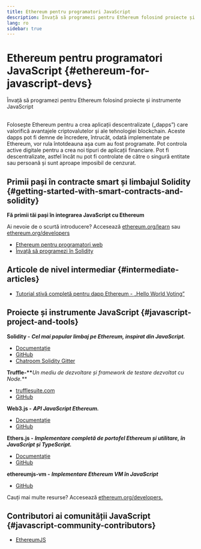 ```yaml
---
title: Ethereum pentru programatori JavaScript
description: Învață să programezi pentru Ethereum folosind proiecte și instrumente JavaScript
lang: ro
sidebar: true
---
```


# Ethereum pentru programatori JavaScript {#ethereum-for-javascript-devs}

<div class="featured">Învață să programezi pentru Ethereum folosind proiecte și instrumente JavaScript</div><br/>

Folosește Ethereum pentru a crea aplicații descentralizate („dapps”) care valorifică avantajele criptovalutelor și ale tehnologiei blockchain. Aceste dapps pot fi demne de încredere, întrucât, odată implementate pe Ethereum, vor rula întotdeauna așa cum au fost programate. Pot controla active digitale pentru a crea noi tipuri de aplicații financiare. Pot fi descentralizate, astfel încât nu pot fi controlate de către o singură entitate sau persoană și sunt aproape imposibil de cenzurat.

## Primii pași în contracte smart și limbajul Solidity {#getting-started-with-smart-contracts-and-solidity}

**Fă primii tăi pași în integrarea JavaScript cu Ethereum**

Ai nevoie de o scurtă introducere? Accesează [ethereum.org/learn](/ro/learn/) sau [ethereum.org/developers](/ro/developers/)

- [Ethereum pentru programatori web](https://medium.com/@mvmurthy/ethereum-for-web-developers-890be23d1d0c)
- [Învață să programezi în Solidity](https://cryptozombies.io/en/solidity)

## Articole de nivel intermediar {#intermediate-articles}

- [Tutorial stivă completă pentru dapp Ethereum - „Hello World Voting”](https://medium.com/@mvmurthy/full-stack-hello-world-voting-ethereum-dapp-tutorial-part-1-40d2d0d807c2)

## Proiecte și instrumente JavaScript {#javascript-project-and-tools}

**Solidity -** **_Cel mai popular limbaj pe Ethereum, inspirat din JavaScript._**

- [Documentație](https://solidity.readthedocs.io)
- [GitHub](https://github.com/ethereum/solidity/)
- [Chatroom Solidity Gitter](https://gitter.im/ethereum/solidity/)

**Truffle-\*\***_Un mediu de dezvoltare și framework de testare dezvoltat cu Node._\*\*

- [trufflesuite.com](https://www.trufflesuite.com/)
- [GitHub](https://github.com/trufflesuite/truffle)

**Web3.js -** **_API JavaScript Ethereum._**

- [Documentație](https://web3js.readthedocs.io/en/1.0/)
- [GitHub](https://github.com/ethereum/web3.js/)

**Ethers.js -** **_Implementare completă de portofel Ethereum și utilitare, în JavaScript și TypeScript._**

- [Documentație](https://docs.ethers.io/)
- [GitHub](https://github.com/ethers-io/ethers.js/)

**ethereumjs-vm -** **_Implementare Ethereum VM în JavaScript_**

- [GitHub](https://github.com/ethereumjs/ethereumjs-vm)

Cauți mai multe resurse? Accesează [ethereum.org/developers.](/ro/developers/)

## Contributori ai comunității JavaScript {#javascript-community-contributors}

- [EthereumJS](https://ethereumjs.github.io)
